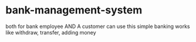 # bank-management-system
both for bank employee AND A customer can use this 
simple banking works like withdraw, transfer, adding money
